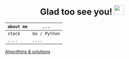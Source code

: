 <h1 align="center"> Glad too see you! </a> 
<img src="https://github.com/goforbg/telegram-emoji-gifs/blob/master/thunder.gif" height="32"/></h1>

`about me` | `...`
--- | ---  
`stack` | `Go / Python`
`....` | `....`


[Algorithms & solutions](https://github.com/danissimoae/Algorithms-contests-cheat-sheets)
